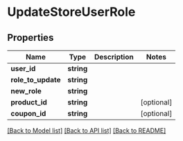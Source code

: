 # UpdateStoreUserRole

## Properties
Name | Type | Description | Notes
------------ | ------------- | ------------- | -------------
**user_id** | **string** |  | 
**role_to_update** | **string** |  | 
**new_role** | **string** |  | 
**product_id** | **string** |  | [optional] 
**coupon_id** | **string** |  | [optional] 

[[Back to Model list]](../README.md#documentation-for-models) [[Back to API list]](../README.md#documentation-for-api-endpoints) [[Back to README]](../README.md)


